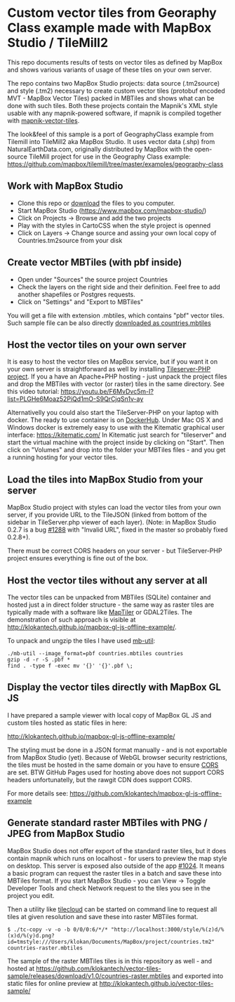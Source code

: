 # Custom vector tiles from Georaphy Class example made with MapBox Studio / TileMill2

This repo documents results of tests on vector tiles as defined by MapBox and shows various variants of usage of these tiles on your own server.

The repo contains two MapBox Studio projects: data source (.tm2source) and style (.tm2) necessary to create custom vector tiles (protobuf encoded MVT - MapBox Vector Tiles) packed in MBTiles and shows what can be done with such tiles.
Both these projects contain the Mapnik's XML style usable with any mapnik-powered software, if mapnik is compiled together with [mapnik-vector-tiles](https://github.com/mapbox/mapnik-vector-tile).

The look&feel of this sample is a port of GeographyClass example from Tilemill into TileMill2 aka MapBox Studio.
It uses vector data (.shp) from NaturalEarthData.com, originally distributed by MapBox with the open-source TileMill project for use in the Geography Class example: https://github.com/mapbox/tilemill/tree/master/examples/geography-class

## Work with MapBox Studio

- Clone this repo or [download](https://github.com/klokantech/vector-tiles-sample/archive/master.zip) the files to you computer.
- Start MapBox Studio (https://www.mapbox.com/mapbox-studio/)
- Click on Projects -> Browse and add the two projects
- Play with the styles in CartoCSS when the style project is openned
- Click on Layers -> Change source and assing your own local copy of Countries.tm2source from your disk
 
## Create vector MBTiles (with pbf inside)
- Open under "Sources" the source project Countries
- Check the layers on the right side and their definition. Feel free to add another shapefiles or Postgres requests.
- Click on "Settings" and "Export to MBTiles"

You will get a file with extension .mbtiles, which contains "pbf" vector tiles.
Such sample file can be also directly [downloaded as countries.mbtiles](https://github.com/klokantech/vector-tiles-sample/releases/download/v1.0/countries.mbtiles)

## Host the vector tiles on your own server

It is easy to host the vector tiles on MapBox service, but if you want it on your own server
is straightforward as well by installing [Tileserver-PHP project](https://github.com/klokan/tileserver-php/).
If you a have an Apache+PHP hosting - just unpack the project files and drop the MBTiles with vector (or raster) tiles in the same directory. See this video tutorial: https://youtu.be/F6MvDvc5m-I?list=PLGHe6Moaz52PiQd1mO-S9QrCjqSn1v-ay

Alternativelly you could also start the TileServer-PHP on your laptop with docker. The ready to use container is on [DockerHub](https://hub.docker.com/r/klokantech/tileserver-php/).
Under Mac OS X and Windows docker is extremely easy to use with the Kitematic graphical user interface: https://kitematic.com/
In Kitematic just search for "tileserver" and start the virtual machine with the project inside by clicking on "Start". Then click on "Volumes" and drop into the folder your MBTiles files - and you get a running hosting for your vector tiles.

## Load the tiles into MapBox Studio from your server

MapBox Studio project with styles can load the vector tiles from your own server, if you provide URL to the TileJSON (linked from bottom of the sidebar in TileServer.php viewer of each layer). (Note: in MapBox Studio 0.2.7 is a bug [#1288](https://github.com/mapbox/mapbox-studio/issues/1288) with "Invalid URL", fixed in the master so probably fixed 0.2.8+).

There must be correct CORS headers on your server - but TileServer-PHP project ensures everything is fine out of the box.

## Host the vector tiles without any server at all

The vector tiles can be unpacked from MBTiles (SQLite) container and hosted just a in direct folder structure - the same way as raster tiles are typically made with a software like [MapTiler](http://www.maptiler.com) or GDAL2Tiles. The demonstration of such approach is visible at http://klokantech.github.io/mapbox-gl-js-offline-example/.

To unpack and ungzip the tiles I have used [mb-util](https://github.com/mapbox/mbutil):

    ./mb-util --image_format=pbf countries.mbtiles countries
    gzip -d -r -S .pbf *
    find . -type f -exec mv '{}' '{}'.pbf \;

## Display the vector tiles directly with MapBox GL JS

I have prepared a sample viewer with local copy of MapBox GL JS and custom tiles hosted as static files in here:

http://klokantech.github.io/mapbox-gl-js-offline-example/

The styling must be done in a JSON format manually - and is not exportable from MapBox Studio (yet).
Because of WebGL browser security restrictions, the tiles must be hosted in the same domain or you have to ensure [CORS](http://enable-cors.org/) are set. BTW GitHub Pages used for hosting above does not support CORS headers unfortunatelly, but the rawgit CDN does support CORS.

For more details see: https://github.com/klokantech/mapbox-gl-js-offline-example

## Generate standard raster MBTiles with PNG / JPEG from MapBox Studio

MapBox Studio does not offer export of the standard raster tiles, but it does contain mapnik which runs on localhost - for users  to preview the map style on desktop. This server is exposed also outside of the app [#1024](https://github.com/mapbox/mapbox-studio/issues/1024).
It means a basic program can request the raster tiles in a batch and save these into MBTiles format.
If you start MapBox Studio - you can View -> Toggle Developer Tools and check Network request to the tiles you see in the project you edit.

Then a utility like [tilecloud](https://github.com/twpayne/tilecloud) can be started on command line to request all tiles at given resolution and save these into raster MBTiles format.

    $ ./tc-copy -v -o -b 0/0/0:6/*/* "http://localhost:3000/style/%(z)d/%(x)d/%(y)d.png?id=tmstyle:///Users/klokan/Documents/MapBox/project/countries.tm2" countries-raster.mbtiles

The sample of the raster MBTiles tiles is in this repository as well - and hosted at https://github.com/klokantech/vector-tiles-sample/releases/download/v1.0/countries-raster.mbtiles and exported into static files for online preview at http://klokantech.github.io/vector-tiles-sample/
